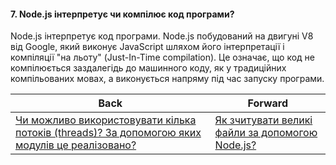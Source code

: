 #### 7. Node.js інтерпретує чи компілює код програми?

Node.js інтерпретує код програми. Node.js побудований на двигуні V8 від Google, який виконує JavaScript шляхом його інтерпретації і компіляції "на льоту" (Just-In-Time compilation). Це означає, що код не компілюється заздалегідь до машинного коду, як у традиційних компільованих мовах, а виконується напряму під час запуску програми.

| Back | Forward |
|---|---|
| [Чи можливо використовувати кілька потоків (threads)? За допомогою яких модулів це реалізовано?](/ua/junior/nodejs/6-can-multiple-threads-be-used-if-so-what-modules-are-used-to-implement-this.md)  | [Як зчитувати великі файли за допомогою Node.js?](/ua/junior/nodejs/how-to-read-large-files-in-nodejs.md) |